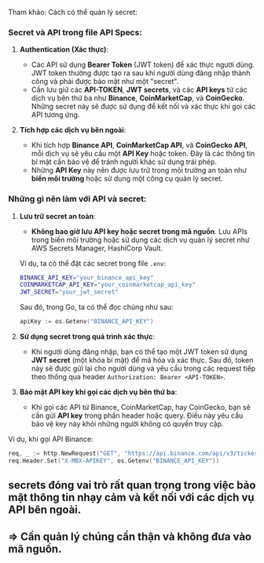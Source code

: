 Tham khảo: Cách có thể quản lý secret:

### Secret và API trong file API Specs:
1. **Authentication (Xác thực)**: 
   - Các API sử dụng **Bearer Token** (JWT token) để xác thực người dùng. JWT token thường được tạo ra sau khi người dùng đăng nhập thành công và phải được bảo mật như một "secret". 
   -  Cần lưu giữ các **API-TOKEN**, **JWT secrets**, và các **API keys** từ các dịch vụ bên thứ ba như **Binance**, **CoinMarketCap**, và **CoinGecko**. Những secret này sẽ được sử dụng để kết nối và xác thực khi gọi các API tương ứng.
   
2. **Tích hợp các dịch vụ bên ngoài**:
   - Khi tích hợp **Binance API**, **CoinMarketCap API**, và **CoinGecko API**, mỗi dịch vụ sẽ yêu cầu một **API Key** hoặc token. Đây là các thông tin bí mật cần bảo vệ để tránh người khác sử dụng trái phép.
   - Những **API Key** này nên được lưu trữ trong môi trường an toàn như **biến môi trường** hoặc sử dụng một công cụ quản lý secret.

### Những gì nên làm với API và secret:
1. **Lưu trữ secret an toàn**:
   - **Không bao giờ lưu API key hoặc secret trong mã nguồn**. Lưu APIs trong biến môi trường hoặc sử dụng các dịch vụ quản lý secret như AWS Secrets Manager, HashiCorp Vault.
   
   Ví dụ, ta có thể đặt các secret trong file `.env`:
   ```bash
   BINANCE_API_KEY="your_binance_api_key"
   COINMARKETCAP_API_KEY="your_coinmarketcap_api_key"
   JWT_SECRET="your_jwt_secret"
   ```
   Sau đó, trong Go, ta có thể đọc chúng như sau:
   ```go
   apiKey := os.Getenv("BINANCE_API_KEY")
   ```

2. **Sử dụng secret trong quá trình xác thực**:
   - Khi người dùng đăng nhập, bạn có thể tạo một JWT token sử dụng **JWT secret** (một khóa bí mật) để mã hóa và xác thực. Sau đó, token này sẽ được gửi lại cho người dùng và yêu cầu trong các request tiếp theo thông qua header `Authorization: Bearer <API-TOKEN>`.

3. **Bảo mật API key khi gọi các dịch vụ bên thứ ba**:
   - Khi gọi các API từ Binance, CoinMarketCap, hay CoinGecko, bạn sẽ cần gửi **API key** trong phần header hoặc query. Điều này yêu cầu bảo vệ key này khỏi những người không có quyền truy cập.

Ví dụ, khi gọi API Binance:
```go
req, _ := http.NewRequest("GET", "https://api.binance.com/api/v3/ticker/price", nil)
req.Header.Set("X-MBX-APIKEY", os.Getenv("BINANCE_API_KEY"))
```

**secrets** đóng vai trò rất quan trọng trong việc bảo mật thông tin nhạy cảm và kết nối với các dịch vụ API bên ngoài. 
---
=> Cần quản lý chúng cẩn thận và không đưa vào mã nguồn.
---